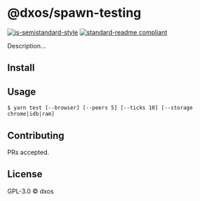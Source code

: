 # @dxos/spawn-testing

[![js-semistandard-style](https://img.shields.io/badge/code%20style-semistandard-brightgreen.svg?style=flat-square)](https://github.com/standard/semistandard)
[![standard-readme compliant](https://img.shields.io/badge/readme%20style-standard-brightgreen.svg?style=flat-square)](https://github.com/RichardLitt/standard-readme)

Description...

## Install

## Usage

```
$ yarn test [--browser] [--peers 5] [--ticks 10] [--storage chrome|idb|ram]
```

## Contributing

PRs accepted.

## License

GPL-3.0 © dxos

